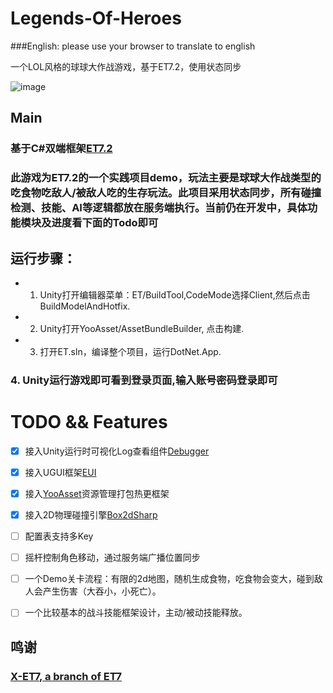 # Legends-Of-Heroes
###English: please use your browser to translate to english

一个LOL风格的球球大作战游戏，基于ET7.2，使用状态同步

![image](https://user-images.githubusercontent.com/8274346/221614980-2390ad29-ae4b-4877-9bb5-30b730dd0819.png)

## Main
### 基于C#双端框架[ET7.2](https://github.com/egametang/ET)
### 此游戏为ET7.2的一个实践项目demo，玩法主要是球球大作战类型的吃食物吃敌人/被敌人吃的生存玩法。此项目采用状态同步，所有碰撞检测、技能、AI等逻辑都放在服务端执行。当前仍在开发中，具体功能模块及进度看下面的Todo即可

## 运行步骤：
- 1. Unity打开编辑器菜单：ET/BuildTool,CodeMode选择Client,然后点击BuildModelAndHotfix.
- 2. Unity打开YooAsset/AssetBundleBuilder, 点击构建.
- 3. 打开ET.sln，编译整个项目，运行DotNet.App.
### 4. Unity运行游戏即可看到登录页面,输入账号密码登录即可

# TODO && Features

- [x] 接入Unity运行时可视化Log查看组件[Debugger](https://github.com/FlameskyDexive/Debugger)
- [x] 接入UGUI框架[EUI](https://github.com/FlameskyDexive/Debugger)
- [x] 接入[YooAsset](https://github.com/tuyoogame/YooAsset)资源管理打包热更框架
- [x] 接入2D物理碰撞引擎[Box2dSharp](https://github.com/Zonciu/Box2DSharp)
- [ ] 配置表支持多Key
- [ ] 摇杆控制角色移动，通过服务端广播位置同步
- [ ] 一个Demo关卡流程：有限的2d地图，随机生成食物，吃食物会变大，碰到敌人会产生伤害（大吞小，小死亡）。
- [ ] 一个比较基本的战斗技能框架设计，主动/被动技能释放。


###

## 鸣谢
### [X-ET7, a branch of ET7](https://github.com/IcePower/X-ET7)
